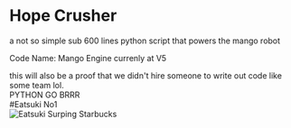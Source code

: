 # Hope Crusher
a not so simple sub 600 lines python script that powers the mango robot

Code Name: Mango Engine
currenly at V5

this will also be a proof that we didn't hire someone to write out code like some team lol.  
PYTHON GO BRRR  
#Eatsuki No1  
![Eatsuki Surping Starbucks](https://github.com/ChokunPlayZ/MakeX-2023-Mango-on-Sticky-Rice/blob/main/assets/1025769196648411206.png?raw=true "")
